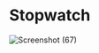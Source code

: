 # Stopwatch
![Screenshot (67)](https://github.com/NarendraKumarMadireddy/Stopwatch/assets/95516178/fc14c44d-83c0-485b-80dd-40729fbc4a46)
